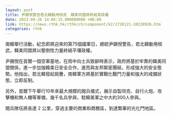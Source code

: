 ```yaml
---
layout: post
title: 尹錫悅警告若北韓動用核武　韓美同盟將終結其政權
date: 2023-09-26 14:04:33.000000000 +08:00
link: https://news.rthk.hk/rthk/ch/component/k2/1720121-20230926.htm
categories: rthk
---
```


南韓舉行活動，紀念即將迎來的第75個國軍日，總統尹錫悅警告，若北韓動用核武，韓美同盟將以壓倒性力量終結平壤政權。

尹錫悅在首爾一個空軍基地，在雨中向士兵致辭時表示，政府將基於牢靠的韓美同盟關係，進一步加強韓美日安全合作，進而與友邦緊密團結，形成強大的安全態勢。他指出，若北韓發起挑釁，南韓軍方將基於實戰化戰鬥力量和強大的戒備狀態，立即反制。

另外，首爾下午舉行10年來最大規模的閱兵儀式，展示自製坦克、自行火炮、攻擊機和無人機等軍備，幾千名兵參與，駐韓美軍之中大約300人參與。

閱兵隊伍將長達 2 公里，穿過主要的商業和商務區，到達繁華的光化門地區。
